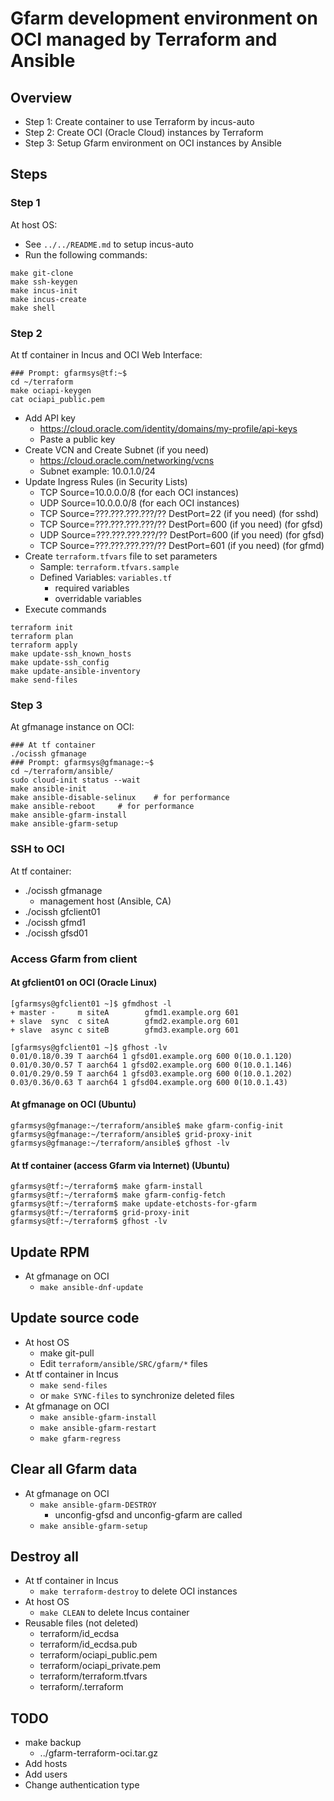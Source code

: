 # Gfarm development environment on OCI managed by Terraform and Ansible

## Overview

- Step 1: Create container to use Terraform by incus-auto
- Step 2: Create OCI (Oracle Cloud) instances by Terraform
- Step 3: Setup Gfarm environment on OCI instances by Ansible

## Steps

### Step 1

At host OS:

- See `../../README.md` to setup incus-auto
- Run the following commands:

```
make git-clone
make ssh-keygen
make incus-init
make incus-create
make shell
```

### Step 2

At tf container in Incus and OCI Web Interface:

```
### Prompt: gfarmsys@tf:~$
cd ~/terraform
make ociapi-keygen
cat ociapi_public.pem
```

- Add API key
  - <https://cloud.oracle.com/identity/domains/my-profile/api-keys>
  - Paste a public key
- Create VCN and Create Subnet (if you need)
  - <https://cloud.oracle.com/networking/vcns>
  - Subnet example: 10.0.1.0/24
- Update Ingress Rules (in Security Lists)
  - TCP Source=10.0.0.0/8 (for each OCI instances)
  - UDP Source=10.0.0.0/8 (for each OCI instances)
  - TCP Source=???.???.???.???/?? DestPort=22 (if you need) (for sshd)
  - TCP Source=???.???.???.???/?? DestPort=600 (if you need) (for gfsd)
  - UDP Source=???.???.???.???/?? DestPort=600 (if you need) (for gfsd)
  - TCP Source=???.???.???.???/?? DestPort=601 (if you need) (for gfmd)
- Create `terraform.tfvars` file to set parameters
  - Sample: `terraform.tfvars.sample`
  - Defined Variables: `variables.tf`
    - required variables
    - overridable variables
- Execute commands

```
terraform init
terraform plan
terraform apply
make update-ssh_known_hosts
make update-ssh_config
make update-ansible-inventory
make send-files
```

### Step 3

At gfmanage instance on OCI:

```
### At tf container
./ocissh gfmanage
### Prompt: gfarmsys@gfmanage:~$
cd ~/terraform/ansible/
sudo cloud-init status --wait
make ansible-init
make ansible-disable-selinux	# for performance
make ansible-reboot		# for performance
make ansible-gfarm-install
make ansible-gfarm-setup
```

### SSH to OCI

At tf container:

- ./ocissh gfmanage
  - management host (Ansible, CA)
- ./ocissh gfclient01
- ./ocissh gfmd1
- ./ocissh gfsd01

### Access Gfarm from client

#### At gfclient01 on OCI (Oracle Linux)

```
[gfarmsys@gfclient01 ~]$ gfmdhost -l
+ master -     m siteA        gfmd1.example.org 601
+ slave  sync  c siteA        gfmd2.example.org 601
+ slave  async c siteB        gfmd3.example.org 601

[gfarmsys@gfclient01 ~]$ gfhost -lv
0.01/0.18/0.39 T aarch64 1 gfsd01.example.org 600 0(10.0.1.120)
0.01/0.30/0.57 T aarch64 1 gfsd02.example.org 600 0(10.0.1.146)
0.01/0.29/0.59 T aarch64 1 gfsd03.example.org 600 0(10.0.1.202)
0.03/0.36/0.63 T aarch64 1 gfsd04.example.org 600 0(10.0.1.43)
```

#### At gfmanage on OCI (Ubuntu)

```
gfarmsys@gfmanage:~/terraform/ansible$ make gfarm-config-init
gfarmsys@gfmanage:~/terraform/ansible$ grid-proxy-init
gfarmsys@gfmanage:~/terraform/ansible$ gfhost -lv
```

#### At tf container (access Gfarm via Internet) (Ubuntu)

```
gfarmsys@tf:~/terraform$ make gfarm-install
gfarmsys@tf:~/terraform$ make gfarm-config-fetch
gfarmsys@tf:~/terraform$ make update-etchosts-for-gfarm
gfarmsys@tf:~/terraform$ grid-proxy-init
gfarmsys@tf:~/terraform$ gfhost -lv
```

## Update RPM

- At gfmanage on OCI
  - `make ansible-dnf-update`

## Update source code

- At host OS
  - make git-pull
  - Edit `terraform/ansible/SRC/gfarm/*` files
- At tf container in Incus
  - `make send-files`
  - or `make SYNC-files` to synchronize deleted files
- At gfmanage on OCI
  - `make ansible-gfarm-install`
  - `make ansible-gfarm-restart`
  - `make gfarm-regress`

## Clear all Gfarm data

- At gfmanage on OCI
  - `make ansible-gfarm-DESTROY`
    - unconfig-gfsd and unconfig-gfarm are called
  - `make ansible-gfarm-setup`

## Destroy all

- At tf container in Incus
  - `make terraform-destroy` to delete OCI instances
- At host OS
  - `make CLEAN` to delete Incus container
- Reusable files (not deleted)
  - terraform/id_ecdsa
  - terraform/id_ecdsa.pub
  - terraform/ociapi_public.pem
  - terraform/ociapi_private.pem
  - terraform/terraform.tfvars
  - terraform/.terraform

## TODO

- make backup
  - ../gfarm-terraform-oci.tar.gz
- Add hosts
- Add users
- Change authentication type
